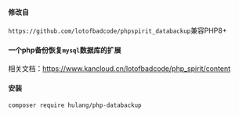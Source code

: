#### 修改自
`https://github.com/lotofbadcode/phpspirit_databackup`兼容PHP8+


#### 一个php备份恢复`mysql`数据库的扩展

相关文档：https://www.kancloud.cn/lotofbadcode/php_spirit/content

#### 安装
```
composer require hulang/php-databackup
```
